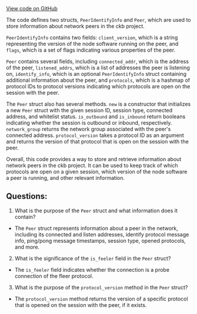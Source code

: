 [View code on GitHub](https://github.com/nervosnetwork/ckb/blob/develop/network/src/peer.rs)

The code defines two structs, `PeerIdentifyInfo` and `Peer`, which are used to store information about network peers in the ckb project.

`PeerIdentifyInfo` contains two fields: `client_version`, which is a string representing the version of the node software running on the peer, and `flags`, which is a set of flags indicating various properties of the peer.

`Peer` contains several fields, including `connected_addr`, which is the address of the peer, `listened_addrs`, which is a list of addresses the peer is listening on, `identify_info`, which is an optional `PeerIdentifyInfo` struct containing additional information about the peer, and `protocols`, which is a hashmap of protocol IDs to protocol versions indicating which protocols are open on the session with the peer.

The `Peer` struct also has several methods. `new` is a constructor that initializes a new `Peer` struct with the given session ID, session type, connected address, and whitelist status. `is_outbound` and `is_inbound` return booleans indicating whether the session is outbound or inbound, respectively. `network_group` returns the network group associated with the peer's connected address. `protocol_version` takes a protocol ID as an argument and returns the version of that protocol that is open on the session with the peer.

Overall, this code provides a way to store and retrieve information about network peers in the ckb project. It can be used to keep track of which protocols are open on a given session, which version of the node software a peer is running, and other relevant information.
## Questions:
 1. What is the purpose of the `Peer` struct and what information does it contain?
- The `Peer` struct represents information about a peer in the network, including its connected and listen addresses, identify protocol message info, ping/pong message timestamps, session type, opened protocols, and more.

2. What is the significance of the `is_feeler` field in the `Peer` struct?
- The `is_feeler` field indicates whether the connection is a probe connection of the fleer protocol.

3. What is the purpose of the `protocol_version` method in the `Peer` struct?
- The `protocol_version` method returns the version of a specific protocol that is opened on the session with the peer, if it exists.
